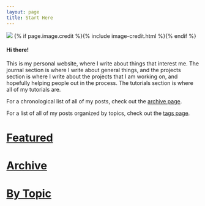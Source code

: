 ```yaml
---
layout: page
title: Start Here
---
```


<div class="page-image">
  <img src="{{ site.url }}/images/about.jpg">
  {% if page.image.credit %}{% include image-credit.html %}{% endif %}
</div>

#### Hi there!

This is my personal website, where I write about things that interest me. The journal section is where I write about general things, and the projects section is where I write about the projects that I am working on, and hopefully helping people out in the process. The tutorials section is where all of my tutorials are.

For a chronological list of all of my posts, check out the <a href="{{ site.baseurl }}/archive.html">archive page</a>.

For a list of all of my posts organized by topics, check out the <a href="{{ site.baseurl }}/tags.html">tags page</a>.

<h1>
  <a href="{{ site.baseurl }}/featured.html">Featured</a>
</h1>
<h1>
  <a href="{{ site.baseurl }}/archive.html">Archive</a>
</h1>
<h1>
  <a href="{{ site.baseurl }}/tags.html">By Topic</a>
</h1>
